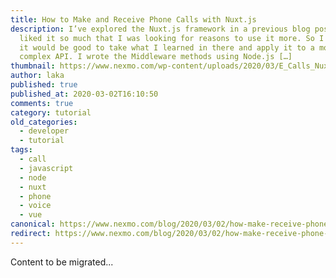 ```yaml
---
title: How to Make and Receive Phone Calls with Nuxt.js
description: I’ve explored the Nuxt.js framework in a previous blog post, and I
  liked it so much that I was looking for reasons to use it more. So I thought
  it would be good to take what I learned in there and apply it to a more
  complex API. I wrote the Middleware methods using Node.js […]
thumbnail: https://www.nexmo.com/wp-content/uploads/2020/03/E_Calls_Nuxt-js_1200x600.png
author: laka
published: true
published_at: 2020-03-02T16:10:50
comments: true
category: tutorial
old_categories:
  - developer
  - tutorial
tags:
  - call
  - javascript
  - node
  - nuxt
  - phone
  - voice
  - vue
canonical: https://www.nexmo.com/blog/2020/03/02/how-make-receive-phone-calls-with-nuxt-js-dr
redirect: https://www.nexmo.com/blog/2020/03/02/how-make-receive-phone-calls-with-nuxt-js-dr
---
```

Content to be migrated...